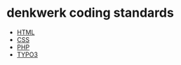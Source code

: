# denkwerk coding standards

- [HTML](https://github.com/denkwerk/standards/blob/master/HTML/html-standard.md)
- [CSS](https://github.com/denkwerk/standards/blob/master/CSS/css-standard.md)
- [PHP](https://github.com/denkwerk/standards/blob/master/PHP/php-standard.md)
- [TYPO3](https://github.com/denkwerk/standards/blob/master/TYPO3/typo3-standard.md)